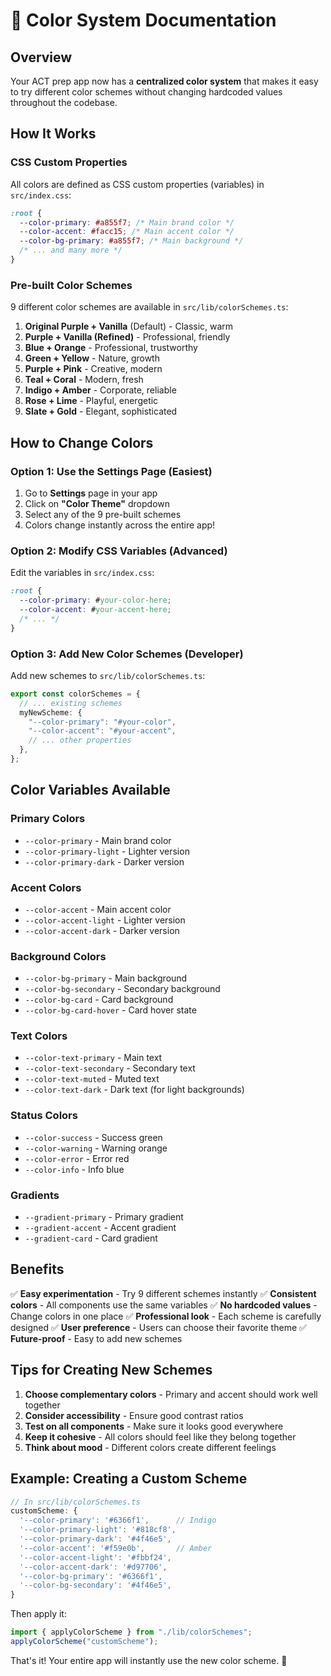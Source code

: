 # 🎨 Color System Documentation

## Overview

Your ACT prep app now has a **centralized color system** that makes it easy to try different color schemes without changing hardcoded values throughout the codebase.

## How It Works

### CSS Custom Properties

All colors are defined as CSS custom properties (variables) in `src/index.css`:

```css
:root {
  --color-primary: #a855f7; /* Main brand color */
  --color-accent: #facc15; /* Main accent color */
  --color-bg-primary: #a855f7; /* Main background */
  /* ... and many more */
}
```

### Pre-built Color Schemes

9 different color schemes are available in `src/lib/colorSchemes.ts`:

1. **Original Purple + Vanilla** (Default) - Classic, warm
2. **Purple + Vanilla (Refined)** - Professional, friendly
3. **Blue + Orange** - Professional, trustworthy
4. **Green + Yellow** - Nature, growth
5. **Purple + Pink** - Creative, modern
6. **Teal + Coral** - Modern, fresh
7. **Indigo + Amber** - Corporate, reliable
8. **Rose + Lime** - Playful, energetic
9. **Slate + Gold** - Elegant, sophisticated

## How to Change Colors

### Option 1: Use the Settings Page (Easiest)

1. Go to **Settings** page in your app
2. Click on **"Color Theme"** dropdown
3. Select any of the 9 pre-built schemes
4. Colors change instantly across the entire app!

### Option 2: Modify CSS Variables (Advanced)

Edit the variables in `src/index.css`:

```css
:root {
  --color-primary: #your-color-here;
  --color-accent: #your-accent-here;
  /* ... */
}
```

### Option 3: Add New Color Schemes (Developer)

Add new schemes to `src/lib/colorSchemes.ts`:

```typescript
export const colorSchemes = {
  // ... existing schemes
  myNewScheme: {
    "--color-primary": "#your-color",
    "--color-accent": "#your-accent",
    // ... other properties
  },
};
```

## Color Variables Available

### Primary Colors

- `--color-primary` - Main brand color
- `--color-primary-light` - Lighter version
- `--color-primary-dark` - Darker version

### Accent Colors

- `--color-accent` - Main accent color
- `--color-accent-light` - Lighter version
- `--color-accent-dark` - Darker version

### Background Colors

- `--color-bg-primary` - Main background
- `--color-bg-secondary` - Secondary background
- `--color-bg-card` - Card background
- `--color-bg-card-hover` - Card hover state

### Text Colors

- `--color-text-primary` - Main text
- `--color-text-secondary` - Secondary text
- `--color-text-muted` - Muted text
- `--color-text-dark` - Dark text (for light backgrounds)

### Status Colors

- `--color-success` - Success green
- `--color-warning` - Warning orange
- `--color-error` - Error red
- `--color-info` - Info blue

### Gradients

- `--gradient-primary` - Primary gradient
- `--gradient-accent` - Accent gradient
- `--gradient-card` - Card gradient

## Benefits

✅ **Easy experimentation** - Try 9 different schemes instantly
✅ **Consistent colors** - All components use the same variables
✅ **No hardcoded values** - Change colors in one place
✅ **Professional look** - Each scheme is carefully designed
✅ **User preference** - Users can choose their favorite theme
✅ **Future-proof** - Easy to add new schemes

## Tips for Creating New Schemes

1. **Choose complementary colors** - Primary and accent should work well together
2. **Consider accessibility** - Ensure good contrast ratios
3. **Test on all components** - Make sure it looks good everywhere
4. **Keep it cohesive** - All colors should feel like they belong together
5. **Think about mood** - Different colors create different feelings

## Example: Creating a Custom Scheme

```typescript
// In src/lib/colorSchemes.ts
customScheme: {
  '--color-primary': '#6366f1',      // Indigo
  '--color-primary-light': '#818cf8',
  '--color-primary-dark': '#4f46e5',
  '--color-accent': '#f59e0b',       // Amber
  '--color-accent-light': '#fbbf24',
  '--color-accent-dark': '#d97706',
  '--color-bg-primary': '#6366f1',
  '--color-bg-secondary': '#4f46e5',
}
```

Then apply it:

```typescript
import { applyColorScheme } from "./lib/colorSchemes";
applyColorScheme("customScheme");
```

That's it! Your entire app will instantly use the new color scheme. 🎨

